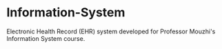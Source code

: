 # Information-System
Electronic Health Record (EHR) system developed for Professor Mouzhi's Information System course.
